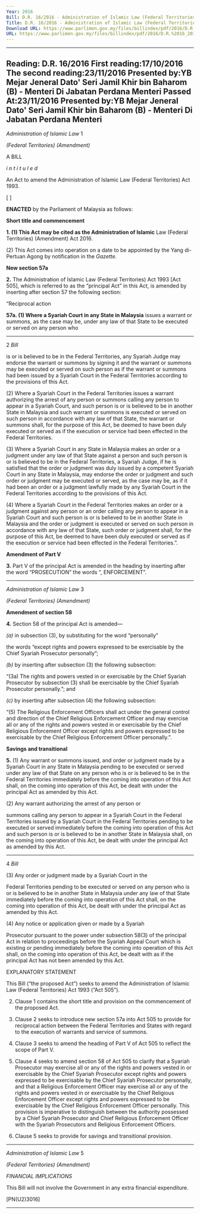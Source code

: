 ```yaml
---
Year: 2016
Bill: D.R. 16/2016 - Administration of Islamic Law (Federal Territories) (Amendment) Bill 2016 (Passed)
Title: D.R. 16/2016 - Administration of Islamic Law (Federal Territories) (Amendment) Bill 2016 (Passed)
Download URL: https://www.parlimen.gov.my/files/billindex/pdf/2016/D.R.%2016_2016%20(BI).pdf
URL: https://www.parlimen.gov.my/files/billindex/pdf/2016/D.R.%2016_2016%20(BI).pdf
---
```

---
Reading:
D.R. 16/2016
First reading:17/10/2016
The second reading:23/11/2016
Presented by:YB Mejar Jeneral Dato' Seri Jamil Khir bin Baharom (B) - Menteri Di Jabatan Perdana Menteri
Passed At:23/11/2016
Presented by:YB Mejar Jeneral Dato' Seri Jamil Khir bin Baharom (B) - Menteri Di Jabatan Perdana Menteri
---

_Administration of Islamic Law_ 1

_(Federal Territories) (Amendment)_

A BILL

_i n t i t u l e d_

An Act to amend the Administration of Islamic Law (Federal
Territories) Act 1993.

[ ]

**ENACTED** by the Parliament of Malaysia as follows:

**Short title and commencement**

**1. (1) This Act may be cited as the Administration of Islamic**
Law (Federal Territories) (Amendment) Act 2016.

(2) This Act comes into operation on a date to be appointed
by the Yang di-Pertuan Agong by notification in the _Gazette._

**New section 57a**

**2.** The Administration of Islamic Law (Federal Territories)
Act 1993 [Act 505], which is referred to as the “principal Act” in
this Act, is amended by inserting after section 57 the following
section:

“Reciprocal action

**57a. (1) Where a Syariah Court in any State in Malaysia**
issues a warrant or summons, as the case may be, under any
law of that State to be executed or served on any person who


-----

2 _Bill_

is or is believed to be in the Federal Territories, any Syariah
Judge may endorse the warrant or summons by signing it
and the warrant or summons may be executed or served on
such person as if the warrant or summons had been issued
by a Syariah Court in the Federal Territories according to
the provisions of this Act.

(2) Where a Syariah Court in the Federal Territories issues
a warrant authorizing the arrest of any person or summons
calling any person to appear in a Syariah Court, and such
person is or is believed to be in another State in Malaysia
and such warrant or summons is executed or served on such
person in accordance with any law of that State, the warrant
or summons shall, for the purpose of this Act, be deemed
to have been duly executed or served as if the execution or
service had been effected in the Federal Territories.

(3) Where a Syariah Court in any State in Malaysia makes
an order or a judgment under any law of that State against a
person and such person is or is believed to be in the Federal
Territories, a Syariah Judge, if he is satisfied that the order
or judgment was duly issued by a competent Syariah Court
in any State in Malaysia, may endorse the order or judgment
and such order or judgment may be executed or served, as
the case may be, as if it had been an order or a judgment
lawfully made by any Syariah Court in the Federal Territories
according to the provisions of this Act.

(4) Where a Syariah Court in the Federal Territories makes
an order or a judgment against any person or an order calling
any person to appear in a Syariah Court and such person
is or is believed to be in another State in Malaysia and the
order or judgment is executed or served on such person in
accordance with any law of that State, such order or judgment
shall, for the purpose of this Act, be deemed to have been
duly executed or served as if the execution or service had
been effected in the Federal Territories.”.

**Amendment of Part V**

**3.** Part V of the principal Act is amended in the heading by inserting
after the word “PROSECUTION” the words “, ENFORCEMENT”.


-----

_Administration of Islamic Law_ 3

_(Federal Territories) (Amendment)_

**Amendment of section 58**

**4.** Section 58 of the principal Act is amended—

_(a)_ in subsection (3), by substituting for the word “personally”

the words “except rights and powers expressed to be
exercisable by the Chief Syariah Prosecutor personally”;

_(b)_ by inserting after subsection (3) the following subsection:

“(3a) The rights and powers vested in or exercisable
by the Chief Syariah Prosecutor by subsection (3)
shall be exercisable by the Chief Syariah Prosecutor
personally.”; and

_(c)_ by inserting after subsection (4) the following subsection:

“(5) The Religious Enforcement Officers shall act
under the general control and direction of the Chief
Religious Enforcement Officer and may exercise all or
any of the rights and powers vested in or exercisable
by the Chief Religious Enforcement Officer except
rights and powers expressed to be exercisable by the
Chief Religious Enforcement Officer personally.”.

**Savings and transitional**

**5.** (1) Any warrant or summons issued, and order or judgment
made by a Syariah Court in any State in Malaysia pending to
be executed or served under any law of that State on any person
who is or is believed to be in the Federal Territories immediately
before the coming into operation of this Act shall, on the coming
into operation of this Act, be dealt with under the principal Act
as amended by this Act.

(2) Any warrant authorizing the arrest of any person or

summons calling any person to appear in a Syariah Court in
the Federal Territories issued by a Syariah Court in the Federal
Territories pending to be executed or served immediately before
the coming into operation of this Act and such person is or is
believed to be in another State in Malaysia shall, on the coming
into operation of this Act, be dealt with under the principal Act
as amended by this Act.


-----

4 _Bill_

(3) Any order or judgment made by a Syariah Court in the

Federal Territories pending to be executed or served on any
person who is or is believed to be in another State in Malaysia
under any law of that State immediately before the coming into
operation of this Act shall, on the coming into operation of this
Act, be dealt with under the principal Act as amended by this
Act.

(4) Any notice or application given or made by a Syariah

Prosecutor pursuant to the power under subsection 58(3) of
the principal Act in relation to proceedings before the Syariah
Appeal Court which is existing or pending immediately before
the coming into operation of this Act shall, on the coming into
operation of this Act, be dealt with as if the principal Act has
not been amended by this Act.

EXPLANATORY STATEMENT

This Bill (“the proposed Act”) seeks to amend the Administration of Islamic
Law (Federal Territories) Act 1993 (“Act 505”).

2. Clause 1 contains the short title and provision on the commencement of
the proposed Act.

3. Clause 2 seeks to introduce new section 57a into Act 505 to provide for
reciprocal action between the Federal Territories and States with regard to the
execution of warrants and service of summons.

4. Clause 3 seeks to amend the heading of Part V of Act 505 to reflect the
scope of Part V.

5. Clause 4 seeks to amend section 58 of Act 505 to clarify that a Syariah
Prosecutor may exercise all or any of the rights and powers vested in or
exercisable by the Chief Syariah Prosecutor except rights and powers expressed
to be exercisable by the Chief Syariah Prosecutor personally, and that a Religious
Enforcement Officer may exercise all or any of the rights and powers vested
in or exercisable by the Chief Religious Enforcement Officer except rights and
powers expressed to be exercisable by the Chief Religious Enforcement Officer
personally. This provision is imperative to distinguish between the authority
possessed by a Chief Syariah Prosecutor and Chief Religious Enforcement
Officer with the Syariah Prosecutors and Religious Enforcement Officers.

6. Clause 5 seeks to provide for savings and transitional provision.


-----

_Administration of Islamic Law_ 5

_(Federal Territories) (Amendment)_

_FINANCIAL IMPLICATIONS_

This Bill will not involve the Government in any extra financial expenditure.

[PN(U2)3016]


-----

